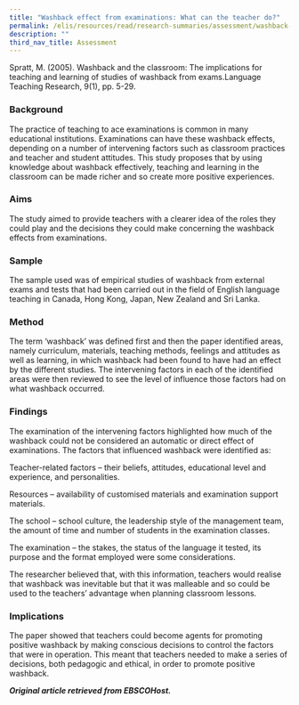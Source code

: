 ```yaml
---
title: "Washback effect from examinations: What can the teacher do?"
permalink: /elis/resources/read/research-summaries/assessment/washback-effect-from-examinations/
description: ""
third_nav_title: Assessment
---
```

Spratt, M. (2005). Washback and the classroom: The implications for teaching and learning of studies of washback from exams.Language Teaching Research, 9(1), pp. 5-29.

### Background

The practice of teaching to ace examinations is common in many educational institutions. Examinations can have these washback effects, depending on a number of intervening factors such as classroom practices and teacher and student attitudes. This study proposes that by using knowledge about washback effectively, teaching and learning in the classroom can be made richer and so create more positive experiences.

### Aims

The study aimed to provide teachers with a clearer idea of the roles they could play and the decisions they could make concerning the washback effects from examinations.

### Sample

The sample used was of empirical studies of washback from external exams and tests that had been carried out in the field of English language teaching in Canada, Hong Kong, Japan, New Zealand and Sri Lanka.

### Method

The term ‘washback’ was defined first and then the paper identified areas, namely curriculum, materials, teaching methods, feelings and attitudes as well as learning, in which washback had been found to have had an effect by the different studies. The intervening factors in each of the identified areas were then reviewed to see the level of influence those factors had on what washback occurred.

### Findings

The examination of the intervening factors highlighted how much of the washback could not be considered an automatic or direct effect of examinations. The factors that influenced washback were identified as:  

Teacher-related factors – their beliefs, attitudes, educational level and experience, and personalities.

Resources – availability of customised materials and examination support materials.

The school – school culture, the leadership style of the management team, the amount of time and number of students in the examination classes.

The examination – the stakes, the status of the language it tested, its purpose and the format employed were some considerations.

The researcher believed that, with this information, teachers would realise that washback was inevitable but that it was malleable and so could be used to the teachers’ advantage when planning classroom lessons.

### Implications

The paper showed that teachers could become agents for promoting positive washback by making conscious decisions to control the factors that were in operation. This meant that teachers needed to make a series of decisions, both pedagogic and ethical, in order to promote positive washback.


_**Original article retrieved from EBSCOHost.**_  

